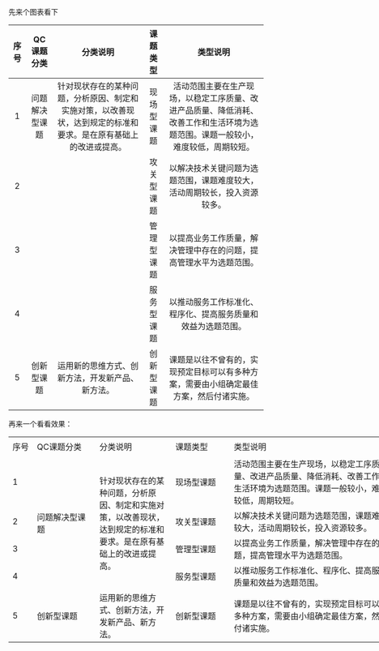 先来个图表看下

| 序号 | QC课题分类 | 分类说明 | 课题类型 | 类型说明 |
|:----:|:--------------:|:----------------------------------------------------------------------------------------------------------------:|:----------:|:--------------------------------------------------------------------------------------------------------------------------------:|
| 1 | 问题解决型课题 | 针对现状存在的某种问题，分析原因、制定和实施对策，以改善现状，达到规定的标准和要求。是在原有基础上的改进或提高。 | 现场型课题 | 活动范围主要在生产现场，以稳定工序质量、改进产品质量、降低消耗、改善工作和生活环境为选题范围。课题一般较小，难度较低，周期较短。 |
| 2 |  |  | 攻关型课题 | 以解决技术关键问题为选题范围，课题难度较大，活动周期较长，投入资源较多。 |
| 3 |  |  | 管理型课题 | 以提高业务工作质量，解决管理中存在的问题，提高管理水平为选题范围。 |
| 4 |  |  | 服务型课题 | 以推动服务工作标准化、程序化、提高服务质量和效益为选题范围。 |
| 5 | 创新型课题 | 运用新的思维方式、创新方法，开发新产品、新方法。 | 创新型课题 | 课题是以往不曾有的，实现预定目标可以有多种方案，需要由小组确定最佳方案，然后付诸实施。 |

再来一个看看效果：
<table border=0 cellpadding=0 cellspacing=0 width=805 style='border-collapse:
 collapse;table-layout:fixed;width:604pt'>
 <col width=36 style='mso-width-source:userset;mso-width-alt:1152;width:27pt'>
 <col width=127 style='mso-width-source:userset;mso-width-alt:4064;width:95pt'>
 <col width=157 style='mso-width-source:userset;mso-width-alt:5024;width:118pt'>
 <col class=xl65 width=118 style='mso-width-source:userset;mso-width-alt:3776;
 width:89pt'>
 <col width=367 style='mso-width-source:userset;mso-width-alt:11744;width:275pt'>
 <col width=0 span=3 style='display:none;mso-width-source:userset;mso-width-alt:
 0'>
 <tr height=38 style='height:28.5pt'>
  <td height=38 class=xl77 width=36 style='height:28.5pt;width:27pt'><a
  name="Print_Area">序号</a></td>
  <td class=xl77 width=127 style='border-left:none;width:95pt'>QC课题分类</td>
  <td class=xl77 width=157 style='border-left:none;width:118pt'>分类说明</td>
  <td class=xl77 width=118 style='border-left:none;width:89pt'>课题类型</td>
  <td class=xl77 width=367 style='border-left:none;width:275pt'>类型说明</td>
  <td width=0></td>
  <td width=0></td>
  <td width=0></td>
 </tr>
 <tr height=54 style='height:40.5pt'>
  <td height=54 class=xl66 style='height:40.5pt;border-top:none'>1 </td>
  <td rowspan=4 class=xl71 style='border-bottom:.5pt hairline black;border-top:
  none'>问题解决型课题</td>
  <td rowspan=4 class=xl74 width=157 style='border-bottom:.5pt hairline black;
  border-top:none;width:118pt'>针对现状存在的某种问题，分析原因、制定和实施对策，以改善现状，达到规定的标准和要求。是在原有基础上的改进或提高。</td>
  <td class=xl69 style='border-top:none;border-left:none'>现场型课题</td>
  <td class=xl70 width=367 style='border-top:none;border-left:none;width:275pt'>活动范围主要在生产现场，以稳定工序质量、改进产品质量、降低消耗、改善工作和生活环境为选题范围。课题一般较小，难度较低，周期较短。</td>
  <td></td>
  <td></td>
  <td></td>
 </tr>
 <tr height=36 style='height:27.0pt'>
  <td height=36 class=xl66 style='height:27.0pt;border-top:none'>2 </td>
  <td class=xl69 style='border-top:none;border-left:none'>攻关型课题</td>
  <td class=xl70 width=367 style='border-top:none;border-left:none;width:275pt'>以解决技术关键问题为选题范围，课题难度较大，活动周期较长，投入资源较多。</td>
  <td></td>
  <td></td>
  <td></td>
 </tr>
 <tr height=36 style='height:27.0pt'>
  <td height=36 class=xl66 style='height:27.0pt;border-top:none'>3 </td>
  <td class=xl69 style='border-top:none;border-left:none'>管理型课题</td>
  <td class=xl70 width=367 style='border-top:none;border-left:none;width:275pt'>以提高业务工作质量，解决管理中存在的问题，提高管理水平为选题范围。</td>
  <td></td>
  <td></td>
  <td></td>
 </tr>
 <tr height=36 style='height:27.0pt'>
  <td height=36 class=xl66 style='height:27.0pt;border-top:none'>4 </td>
  <td class=xl69 style='border-top:none;border-left:none'>服务型课题</td>
  <td class=xl70 width=367 style='border-top:none;border-left:none;width:275pt'>以推动服务工作标准化、程序化、提高服务质量和效益为选题范围。</td>
  <td></td>
  <td></td>
  <td></td>
 </tr>
 <tr height=54 style='height:40.5pt'>
  <td height=54 class=xl66 style='height:40.5pt;border-top:none'>5 </td>
  <td class=xl68 style='border-top:none;border-left:none'>创新型课题</td>
  <td class=xl67 width=157 style='border-top:none;border-left:none;width:118pt'>运用新的思维方式、创新方法，开发新产品、新方法。</td>
  <td class=xl68 style='border-top:none;border-left:none'>创新型课题</td>
  <td class=xl70 width=367 style='border-top:none;border-left:none;width:275pt'>课题是以往不曾有的，实现预定目标可以有多种方案，需要由小组确定最佳方案，然后付诸实施。</td>
  <td></td>
  <td></td>
  <td></td>
 </tr>
 <tr height=0 style='display:none'>
  <td></td>
  <td></td>
  <td></td>
  <td class=xl65 width=118 style='width:89pt'></td>
  <td></td>
  <td></td>
  <td></td>
  <td></td>
 </tr>
 <tr height=0 style='display:none'>
  <td></td>
  <td></td>
  <td></td>
  <td class=xl65 width=118 style='width:89pt'></td>
  <td></td>
  <td></td>
  <td></td>
  <td></td>
 </tr>
 <tr height=0 style='display:none'>
  <td></td>
  <td></td>
  <td></td>
  <td class=xl65 width=118 style='width:89pt'></td>
  <td></td>
  <td></td>
  <td></td>
  <td></td>
 </tr>
 <tr height=0 style='display:none'>
  <td></td>
  <td></td>
  <td></td>
  <td class=xl65 width=118 style='width:89pt'></td>
  <td></td>
  <td></td>
  <td></td>
  <td></td>
 </tr>
 <tr height=0 style='display:none'>
  <td></td>
  <td></td>
  <td></td>
  <td class=xl65 width=118 style='width:89pt'></td>
  <td></td>
  <td></td>
  <td></td>
  <td></td>
 </tr>
 <tr height=0 style='display:none'>
  <td></td>
  <td></td>
  <td></td>
  <td class=xl65 width=118 style='width:89pt'></td>
  <td></td>
  <td></td>
  <td></td>
  <td></td>
 </tr>
 <tr height=0 style='display:none'>
  <td></td>
  <td></td>
  <td></td>
  <td class=xl65 width=118 style='width:89pt'></td>
  <td></td>
  <td></td>
  <td></td>
  <td></td>
 </tr>
 <tr height=0 style='display:none'>
  <td></td>
  <td></td>
  <td></td>
  <td class=xl65 width=118 style='width:89pt'></td>
  <td></td>
  <td></td>
  <td></td>
  <td></td>
 </tr>
 <tr height=0 style='display:none'>
  <td></td>
  <td></td>
  <td></td>
  <td class=xl65 width=118 style='width:89pt'></td>
  <td></td>
  <td></td>
  <td></td>
  <td></td>
 </tr>
 <tr height=0 style='display:none'>
  <td></td>
  <td></td>
  <td></td>
  <td class=xl65 width=118 style='width:89pt'></td>
  <td></td>
  <td></td>
  <td></td>
  <td></td>
 </tr>
 <tr height=0 style='display:none'>
  <td></td>
  <td></td>
  <td></td>
  <td class=xl65 width=118 style='width:89pt'></td>
  <td></td>
  <td></td>
  <td></td>
  <td></td>
 </tr>
 <tr height=0 style='display:none'>
  <td></td>
  <td></td>
  <td></td>
  <td class=xl65 width=118 style='width:89pt'></td>
  <td></td>
  <td></td>
  <td></td>
  <td></td>
 </tr>
 <tr height=0 style='display:none'>
  <td></td>
  <td></td>
  <td></td>
  <td class=xl65 width=118 style='width:89pt'></td>
  <td></td>
  <td></td>
  <td></td>
  <td></td>
 </tr>
 <![if supportMisalignedColumns]>
 <tr height=0 style='display:none'>
  <td width=36 style='width:27pt'></td>
  <td width=127 style='width:95pt'></td>
  <td width=157 style='width:118pt'></td>
  <td width=118 style='width:89pt'></td>
  <td width=367 style='width:275pt'></td>
  <td width=0></td>
  <td width=0></td>
  <td width=0></td>
 </tr>
 <![endif]>
</table>
